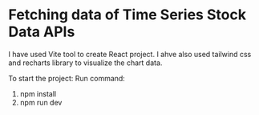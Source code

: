 # Fetching data of Time Series Stock Data APIs

I have used Vite tool to create React project. I ahve also used tailwind css and recharts library to visualize the chart data.

To start the project:
Run command:
1) npm install
2) npm run dev
